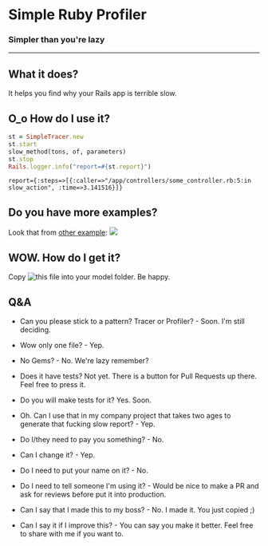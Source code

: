 # Simple Ruby Profiler 
### Simpler than you're lazy
---
## What it does?
It helps you find why your Rails app is terrible slow.

## O_o How do I use it?
```ruby
st = SimpleTracer.new
st.start
slow_method(tons, of, parameters)
st.stop
Rails.logger.info("report=#{st.report}")
```
```log
report={:steps=>[{:caller=>"/app/controllers/some_controller.rb:5:in slow_action", :time=>3.141516}]}
```

## Do you have more examples?
Look that from [other example](https://github.com/gabrsar/SimpleRubyTracer/blob/master/tracer-test/app/controllers/application_controller.rb):
![](https://github.com/gabrsar/SimpleRubyTracer/blob/master/tracer-test/github_images/example.png)

## WOW. How do I get it?
Copy ![this file](https://github.com/gabrsar/SimpleRubyTracer/blob/master/tracer-test/app/models/simple_profiler.rb) into your model folder. Be happy.

## Q&A
- Can you please stick to a pattern? Tracer or Profiler? - Soon. I'm still deciding. 
- Wow only one file? - Yep.
- No Gems? - No. We're lazy remember?
- Does it have tests? Not yet. There is a button for Pull Requests up there. Feel free to press it.
- Do you will make tests for it? Yes. Soon.

- Oh. Can I use that in my company project that takes two ages to generate that fucking slow report? - Yep.
- Do I/they need to pay you something? - No.
- Can I change it? - Yep.
- Do I need to put your name on it? - No.
- Do I need to tell someone I'm using it? - Would be nice to make a PR and ask for reviews before put it into production.
- Can I say that I made this to my boss? - No. I made it. You just copied ;)
- Can I say it if I improve this? - You can say you make it better. Feel free to share with me if you want to.
